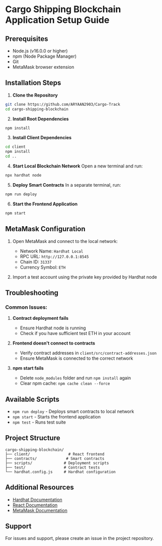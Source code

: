 # Cargo Shipping Blockchain Application Setup Guide

## Prerequisites

- Node.js (v16.0.0 or higher)
- npm (Node Package Manager)
- Git
- MetaMask browser extension

## Installation Steps

1. **Clone the Repository**
```bash
git clone https://github.com/ARYAAN2903/Cargo-Track
cd cargo-shipping-blockchain
```

2. **Install Root Dependencies**
```bash
npm install
```

3. **Install Client Dependencies**
```bash
cd client
npm install
cd ..
```

4. **Start Local Blockchain Network**
Open a new terminal and run:
```bash
npx hardhat node
```

5. **Deploy Smart Contracts**
In a separate terminal, run:
```bash
npm run deploy
```

6. **Start the Frontend Application**
```bash
npm start
```

## MetaMask Configuration

1. Open MetaMask and connect to the local network:
   - Network Name: `Hardhat Local`
   - RPC URL: `http://127.0.0.1:8545`
   - Chain ID: `31337`
   - Currency Symbol: `ETH`

2. Import a test account using the private key provided by Hardhat node

## Troubleshooting

### Common Issues:

1. **Contract deployment fails**
   - Ensure Hardhat node is running
   - Check if you have sufficient test ETH in your account

2. **Frontend doesn't connect to contracts**
   - Verify contract addresses in `client/src/contract-addresses.json`
   - Ensure MetaMask is connected to the correct network

3. **npm start fails**
   - Delete `node_modules` folder and run `npm install` again
   - Clear npm cache: `npm cache clean --force`

## Available Scripts

- `npm run deploy` - Deploys smart contracts to local network
- `npm start` - Starts the frontend application
- `npm test` - Runs test suite

## Project Structure

```
cargo-shipping-blockchain/
├── client/                 # React frontend
├── contracts/             # Smart contracts
├── scripts/              # Deployment scripts
├── test/                 # Contract tests
└── hardhat.config.js     # Hardhat configuration
```

## Additional Resources

- [Hardhat Documentation](https://hardhat.org/getting-started/)
- [React Documentation](https://reactjs.org/)
- [MetaMask Documentation](https://docs.metamask.io/)

## Support

For issues and support, please create an issue in the project repository.